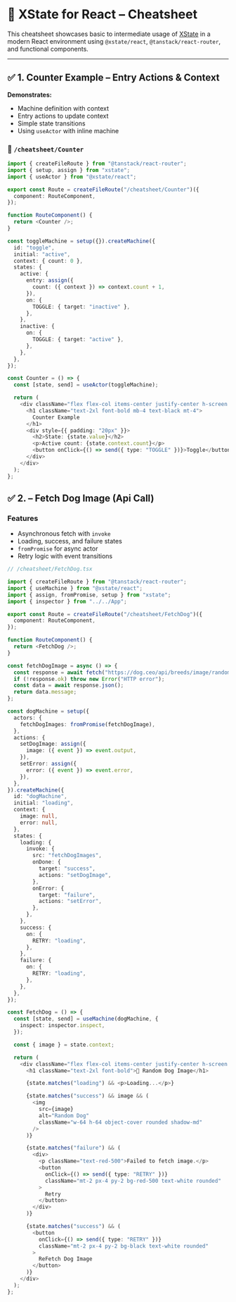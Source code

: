 # 🧠 XState for React – Cheatsheet

This cheatsheet showcases basic to intermediate usage of [XState](https://xstate.js.org/) in a modern React environment using `@xstate/react`, `@tanstack/react-router`, and functional components.

---

## ✅ 1. Counter Example – Entry Actions & Context

**Demonstrates:**
- Machine definition with context
- Entry actions to update context
- Simple state transitions
- Using `useActor` with inline machine

### 📄 `/cheatsheet/Counter`

```ts
import { createFileRoute } from "@tanstack/react-router";
import { setup, assign } from "xstate";
import { useActor } from "@xstate/react";

export const Route = createFileRoute("/cheatsheet/Counter")({
  component: RouteComponent,
});

function RouteComponent() {
  return <Counter />;
}

const toggleMachine = setup({}).createMachine({
  id: "toggle",
  initial: "active",
  context: { count: 0 },
  states: {
    active: {
      entry: assign({
        count: ({ context }) => context.count + 1,
      }),
      on: {
        TOGGLE: { target: "inactive" },
      },
    },
    inactive: {
      on: {
        TOGGLE: { target: "active" },
      },
    },
  },
});

const Counter = () => {
  const [state, send] = useActor(toggleMachine);

  return (
    <div className="flex flex-col items-center justify-center h-screen bg-gray-100 text-black">
      <h1 className="text-2xl font-bold mb-4 text-black mt-4">
        Counter Example
      </h1>
      <div style={{ padding: "20px" }}>
        <h2>State: {state.value}</h2>
        <p>Active count: {state.context.count}</p>
        <button onClick={() => send({ type: "TOGGLE" })}>Toggle</button>
      </div>
    </div>
  );
};
```

## ✅ 2. – Fetch Dog Image (Api Call)

### Features

-   Asynchronous fetch with `invoke`
-   Loading, success, and failure states
-   `fromPromise` for async actor
-   Retry logic with event transitions

```ts
// /cheatsheet/FetchDog.tsx

import { createFileRoute } from "@tanstack/react-router";
import { useMachine } from "@xstate/react";
import { assign, fromPromise, setup } from "xstate";
import { inspector } from "../../App";

export const Route = createFileRoute("/cheatsheet/FetchDog")({
  component: RouteComponent,
});

function RouteComponent() {
  return <FetchDog />;
}

const fetchDogImage = async () => {
  const response = await fetch("https://dog.ceo/api/breeds/image/random");
  if (!response.ok) throw new Error("HTTP error");
  const data = await response.json();
  return data.message;
};

const dogMachine = setup({
  actors: {
    fetchDogImages: fromPromise(fetchDogImage),
  },
  actions: {
    setDogImage: assign({
      image: ({ event }) => event.output,
    }),
    setError: assign({
      error: ({ event }) => event.error,
    }),
  },
}).createMachine({
  id: "dogMachine",
  initial: "loading",
  context: {
    image: null,
    error: null,
  },
  states: {
    loading: {
      invoke: {
        src: "fetchDogImages",
        onDone: {
          target: "success",
          actions: "setDogImage",
        },
        onError: {
          target: "failure",
          actions: "setError",
        },
      },
    },
    success: {
      on: {
        RETRY: "loading",
      },
    },
    failure: {
      on: {
        RETRY: "loading",
      },
    },
  },
});

const FetchDog = () => {
  const [state, send] = useMachine(dogMachine, {
    inspect: inspector.inspect,
  });

  const { image } = state.context;

  return (
    <div className="flex flex-col items-center justify-center h-screen bg-gray-100 text-black">
      <h1 className="text-2xl font-bold">🐶 Random Dog Image</h1>

      {state.matches("loading") && <p>Loading...</p>}

      {state.matches("success") && image && (
        <img
          src={image}
          alt="Random Dog"
          className="w-64 h-64 object-cover rounded shadow-md"
        />
      )}

      {state.matches("failure") && (
        <div>
          <p className="text-red-500">Failed to fetch image.</p>
          <button
            onClick={() => send({ type: "RETRY" })}
            className="mt-2 px-4 py-2 bg-red-500 text-white rounded"
          >
            Retry
          </button>
        </div>
      )}

      {state.matches("success") && (
        <button
          onClick={() => send({ type: "RETRY" })}
          className="mt-2 px-4 py-2 bg-black text-white rounded"
        >
          ReFetch Dog Image
        </button>
      )}
    </div>
  );
};

```


